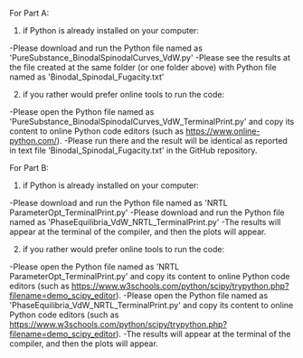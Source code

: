 For Part A:
1) if Python is already installed on your computer:

-Please download and run the Python file named as 'PureSubstance_BinodalSpinodalCurves_VdW.py'
-Please see the results at the file created at the same folder (or one folder above) with Python file named as 'Binodal_Spinodal_Fugacity.txt'

2) if you rather would prefer online tools to run the code:

-Please open the Python file named as 'PureSubstance_BinodalSpinodalCurves_VdW_TerminalPrint.py' and copy its content to online Python code editors (such as https://www.online-python.com/).
-Please run there and the result will be identical as reported in text file 'Binodal_Spinodal_Fugacity.txt' in the GitHub repository. 


For Part B:
1) if Python is already installed on your computer:

-Please download and run the Python file named as 'NRTL ParameterOpt_TerminalPrint.py'
-Please download and run the Python file named as 'PhaseEquilibria_VdW_NRTL_TerminalPrint.py'
-The results will appear at the terminal of the compiler, and then the plots will appear.

2) if you rather would prefer online tools to run the code:

-Please open the Python file named as 'NRTL ParameterOpt_TerminalPrint.py' and copy its content to online Python code editors (such as https://www.w3schools.com/python/scipy/trypython.php?filename=demo_scipy_editor).
-Please open the Python file named as 'PhaseEquilibria_VdW_NRTL_TerminalPrint.py' and copy its content to online Python code editors (such as https://www.w3schools.com/python/scipy/trypython.php?filename=demo_scipy_editor).
-The results will appear at the terminal of the compiler, and then the plots will appear.




